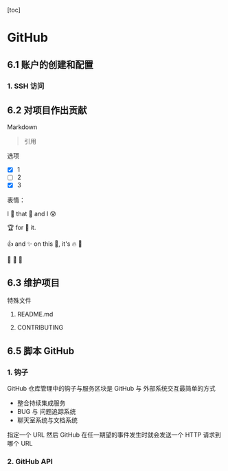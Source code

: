 [toc]

# GitHub

## 6.1 账户的创建和配置

### 1. SSH 访问

## 6.2 对项目作出贡献

Markdown

>  引用

选项

- [x] 1
- [ ] 2
- [x] 3

表情：

I :eyes: that :bug: and I :cold_sweat:

:trophy: for :microscope: it.

:+1: and :sparkles: on this :ship:,  it's :fire: :poop:

:clap: :tada: :panda_face:

## 6.3 维护项目

特殊文件

1. README.md

2.  CONTRIBUTING

## 6.5 脚本 GitHub

### 1. 钩子

GitHub 仓库管理中的钩子与服务区块是 GitHub 与 外部系统交互最简单的方式

- 整合持续集成服务
- BUG 与 问题追踪系统
- 聊天室系统与文档系统

指定一个 URL 然后 GitHub 在任一期望的事件发生时就会发送一个 HTTP 请求到哪个 URL

### 2. GitHub API
